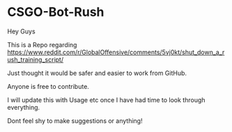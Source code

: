 # CSGO-Bot-Rush

Hey Guys

This is a Repo regarding https://www.reddit.com/r/GlobalOffensive/comments/5vj0kt/shut_down_a_rush_training_script/

Just thought it would be safer and easier to work from GitHub.

Anyone is free to contribute.

I will update this with Usage etc once I have had time to look through everything.

Dont feel shy to make suggestions or anything!
